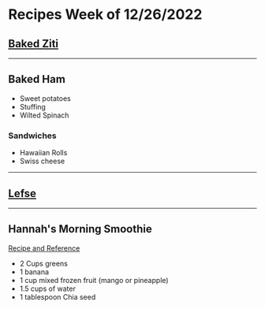 # Recipes Week of 12/26/2022

## [Baked Ziti](./BakedZiti.md)
---

## Baked Ham

- Sweet potatoes
- Stuffing
- Wilted Spinach

### Sandwiches

- Hawaiian Rolls
- Swiss cheese

---

## [Lefse](./lefse.md)

---

## Hannah's Morning Smoothie

[Recipe and Reference](https://joyfoodsunshine.com/green-smoothie/)

- 2 Cups greens
- 1 banana
- 1 cup mixed frozen fruit (mango or pineapple)
- 1.5 cups of water
- 1 tablespoon Chia seed